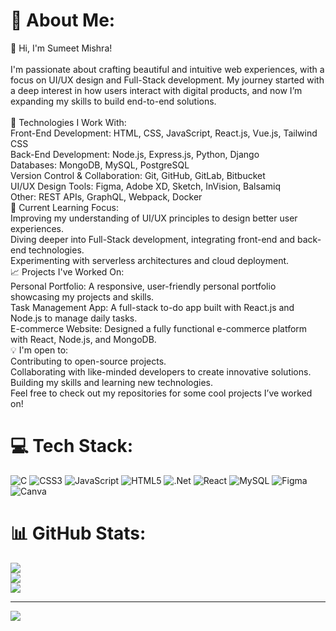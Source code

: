 # 💫 About Me:
👋 Hi, I'm Sumeet Mishra!<br><br>I'm passionate about crafting beautiful and intuitive web experiences, with a focus on UI/UX design and Full-Stack development. My journey started with a deep interest in how users interact with digital products, and now I’m expanding my skills to build end-to-end solutions.<br><br>🔧 Technologies I Work With:<br>Front-End Development: HTML, CSS, JavaScript, React.js, Vue.js, Tailwind CSS<br>Back-End Development: Node.js, Express.js, Python, Django<br>Databases: MongoDB, MySQL, PostgreSQL<br>Version Control & Collaboration: Git, GitHub, GitLab, Bitbucket<br>UI/UX Design Tools: Figma, Adobe XD, Sketch, InVision, Balsamiq<br>Other: REST APIs, GraphQL, Webpack, Docker<br>🚀 Current Learning Focus:<br>Improving my understanding of UI/UX principles to design better user experiences.<br>Diving deeper into Full-Stack development, integrating front-end and back-end technologies.<br>Experimenting with serverless architectures and cloud deployment.<br>📈 Projects I've Worked On:<br>Personal Portfolio: A responsive, user-friendly personal portfolio showcasing my projects and skills.<br>Task Management App: A full-stack to-do app built with React.js and Node.js to manage daily tasks.<br>E-commerce Website: Designed a fully functional e-commerce platform with React, Node.js, and MongoDB.<br>💡 I'm open to:<br>Contributing to open-source projects.<br>Collaborating with like-minded developers to create innovative solutions.<br>Building my skills and learning new technologies.<br>Feel free to check out my repositories for some cool projects I’ve worked on!


# 💻 Tech Stack:
![C](https://img.shields.io/badge/c-%2300599C.svg?style=for-the-badge&logo=c&logoColor=white) ![CSS3](https://img.shields.io/badge/css3-%231572B6.svg?style=for-the-badge&logo=css3&logoColor=white) ![JavaScript](https://img.shields.io/badge/javascript-%23323330.svg?style=for-the-badge&logo=javascript&logoColor=%23F7DF1E) ![HTML5](https://img.shields.io/badge/html5-%23E34F26.svg?style=for-the-badge&logo=html5&logoColor=white) ![.Net](https://img.shields.io/badge/.NET-5C2D91?style=for-the-badge&logo=.net&logoColor=white) ![React](https://img.shields.io/badge/react-%2320232a.svg?style=for-the-badge&logo=react&logoColor=%2361DAFB) ![MySQL](https://img.shields.io/badge/mysql-4479A1.svg?style=for-the-badge&logo=mysql&logoColor=white) ![Figma](https://img.shields.io/badge/figma-%23F24E1E.svg?style=for-the-badge&logo=figma&logoColor=white) ![Canva](https://img.shields.io/badge/Canva-%2300C4CC.svg?style=for-the-badge&logo=Canva&logoColor=white)
# 📊 GitHub Stats:
![](https://github-readme-stats.vercel.app/api?username=sam1144q&theme=dark&hide_border=false&include_all_commits=false&count_private=false)<br/>
![](https://nirzak-streak-stats.vercel.app/?user=sam1144q&theme=dark&hide_border=false)<br/>
![](https://github-readme-stats.vercel.app/api/top-langs/?username=sam1144q&theme=dark&hide_border=false&include_all_commits=false&count_private=false&layout=compact)

---
[![](https://visitcount.itsvg.in/api?id=sam1144q&icon=0&color=0)](https://visitcount.itsvg.in)

<!-- Proudly created with GPRM ( https://gprm.itsvg.in ) -->
